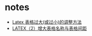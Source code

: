 # notes
  - [Latex 表格过大(或过小)的调整方法](https://blog.csdn.net/wbl90/article/details/52597429)
  - [LATEX（2）增大表格名称与表格间距](https://blog.csdn.net/zhazhazl/article/details/52786336)
